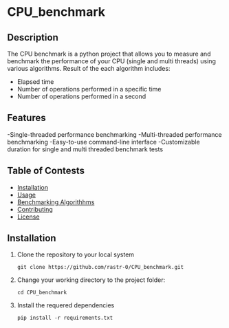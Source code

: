 # CPU_benchmark

## Description

The CPU benchmark is a python project that allows you to measure and benchmark the performance of your CPU (single and multi threads) using various algorithms.
Result of the each algorithm includes: 
  * Elapsed time
  * Number of operations performed in a specific time
  * Number of operations performed in a second

## Features

-Single-threaded performance benchmarking
-Multi-threaded performance benchmarking
-Easy-to-use command-line interface
-Customizable duration for single and multi threaded benchmark tests

## Table of Contests

- [Installation](#installation)
- [Usage](#usage)
- [Benchmarking Algorithhms](#benchmarking-algorithms)
- [Contributing](#contributing)
- [License](#lisence)

## Installation
1. Clone the repository to your local system
   ```shell
   git clone https://github.com/rastr-0/CPU_benchmark.git
2. Change your working directory to the project folder:
   ```shell
   cd CPU_benchmark
3. Install the requered dependencies
   ```shell
   pip install -r requirements.txt



